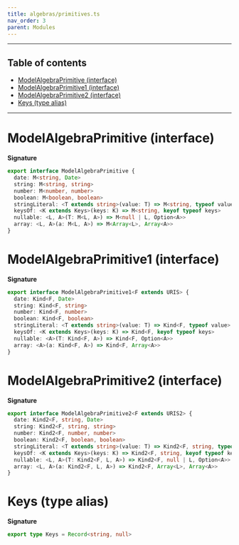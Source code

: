 ```yaml
---
title: algebras/primitives.ts
nav_order: 3
parent: Modules
---
```


---

<h2 class="text-delta">Table of contents</h2>

- [ModelAlgebraPrimitive (interface)](#modelalgebraprimitive-interface)
- [ModelAlgebraPrimitive1 (interface)](#modelalgebraprimitive1-interface)
- [ModelAlgebraPrimitive2 (interface)](#modelalgebraprimitive2-interface)
- [Keys (type alias)](#keys-type-alias)

---

# ModelAlgebraPrimitive (interface)

**Signature**

```ts
export interface ModelAlgebraPrimitive {
  date: M<string, Date>
  string: M<string, string>
  number: M<number, number>
  boolean: M<boolean, boolean>
  stringLiteral: <T extends string>(value: T) => M<string, typeof value>
  keysOf: <K extends Keys>(keys: K) => M<string, keyof typeof keys>
  nullable: <L, A>(T: M<L, A>) => M<null | L, Option<A>>
  array: <L, A>(a: M<L, A>) => M<Array<L>, Array<A>>
}
```

# ModelAlgebraPrimitive1 (interface)

**Signature**

```ts
export interface ModelAlgebraPrimitive1<F extends URIS> {
  date: Kind<F, Date>
  string: Kind<F, string>
  number: Kind<F, number>
  boolean: Kind<F, boolean>
  stringLiteral: <T extends string>(value: T) => Kind<F, typeof value>
  keysOf: <K extends Keys>(keys: K) => Kind<F, keyof typeof keys>
  nullable: <A>(T: Kind<F, A>) => Kind<F, Option<A>>
  array: <A>(a: Kind<F, A>) => Kind<F, Array<A>>
}
```

# ModelAlgebraPrimitive2 (interface)

**Signature**

```ts
export interface ModelAlgebraPrimitive2<F extends URIS2> {
  date: Kind2<F, string, Date>
  string: Kind2<F, string, string>
  number: Kind2<F, number, number>
  boolean: Kind2<F, boolean, boolean>
  stringLiteral: <T extends string>(value: T) => Kind2<F, string, typeof value>
  keysOf: <K extends Keys>(keys: K) => Kind2<F, string, keyof typeof keys>
  nullable: <L, A>(T: Kind2<F, L, A>) => Kind2<F, null | L, Option<A>>
  array: <L, A>(a: Kind2<F, L, A>) => Kind2<F, Array<L>, Array<A>>
}
```

# Keys (type alias)

**Signature**

```ts
export type Keys = Record<string, null>
```
